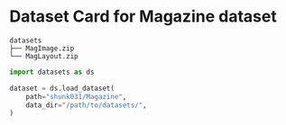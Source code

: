 # Dataset Card for Magazine dataset

```shell
datasets
├── MagImage.zip
└── MagLayout.zip
```

```python
import datasets as ds

dataset = ds.load_dataset(
    path="shunk031/Magazine",
    data_dir="/path/to/datasets/",
)
```
